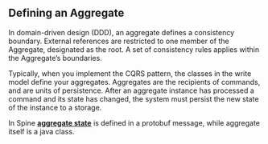 ## Defining an Aggregate

In domain-driven design (DDD), an aggregate defines a consistency boundary. External references are restricted to one member of the Aggregate, designated as the root. A set of consistency rules applies within the Aggregate’s boundaries.

Typically, when you implement the CQRS pattern, the classes in the write model define your aggregates. Aggregates are the recipients of commands, and are units of persistence. After an aggregate instance has processed a command and its state has changed, the system must persist the new state of the instance to a storage.

In Spine [**aggregate state**](../biz-model/aggregate-states.md) is defined in a protobuf message, while aggregate itself is a java class. 


